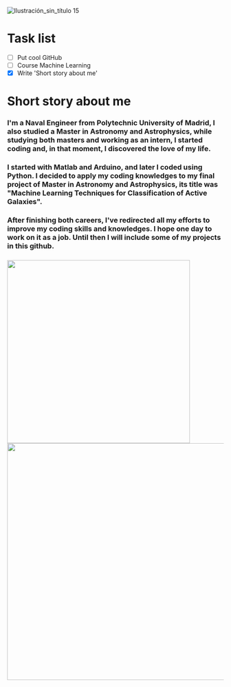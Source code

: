 ![Ilustración_sin_título 15](https://user-images.githubusercontent.com/49941851/147887009-6ceb21b0-6829-4c39-8f2e-309fdd1ac1e4.png)

# Task list

- [ ] Put cool GitHub
- [ ] Course Machine Learning
- [x] Write 'Short story about me'

# Short story about me

### I'm a Naval Engineer from Polytechnic University of Madrid, I also studied a Master in Astronomy and Astrophysics, while studying both masters and working as an intern, I started coding and, in that moment, I discovered the love of my life.

### I started with Matlab and Arduino, and later I coded using Python. I decided to apply my coding knowledges to my final project of Master in Astronomy and Astrophysics, its title was "Machine Learning Techniques for Classification of Active Galaxies".

### After finishing both careers, I've redirected all my efforts to improve my coding skills and knowledges. I hope one day to work on it as a job. Until then I will include some of my projects in this github.
### 
### 
### 
<img src="https://user-images.githubusercontent.com/49941851/147995611-41515f15-804f-441c-ba3d-74cf8644416f.gif" width="425"/> <img src="https://user-images.githubusercontent.com/49941851/147999607-10d4f1ba-48bb-4df5-a5e3-12142a27460f.png" width="550"/>

<!--
**RaquelRod-github/RaquelRod-github** is a ✨ _special_ ✨ repository because its `README.md` (this file) appears on your GitHub profile.

Here are some ideas to get you started:

- 🔭 I’m currently working on ...
- 🌱 I’m currently learning ...
- 👯 I’m looking to collaborate on ...
- 🤔 I’m looking for help with ...
- 💬 Ask me about ...
- 📫 How to reach me: ...
- 😄 Pronouns: ...
- ⚡ Fun fact: ...
-->
